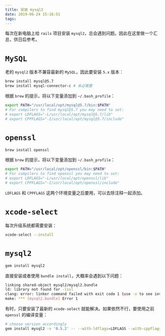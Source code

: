 ```yaml
---
title: 安装 mysql2
date: 2019-06-24 15:16:51
tags:
---
```


每次在新电脑上给 `rails` 项目安装 `mysql2`，总会遇到问题。因此在这里做一个汇总，供日后参考。

# `MySQL`
老的 `mysql2` 版本不兼容最新的 `MySQL`，因此要安装 `5.x` 版本：

```sh
brew install mysql@5.7
brew install mysql-connector-c # 未必需要
```

根据 `brew` 的提示，将以下变量添加到 `~/.bash_profile`：

```sh
export PATH="/usr/local/opt/mysql@5.7/bin:$PATH"
# For compilers to find mysql@5.7 you may need to set:
# export LDFLAGS="-L/usr/local/opt/mysql@5.7/lib"
# export CPPFLAGS="-I/usr/local/opt/mysql@5.7/include"
```

# `openssl`

```sh
brew install openssl
```

根据 `brew` 的提示，将以下变量添加到 `~/.bash_profile`：

```sh
export PATH="/usr/local/opt/openssl/bin:$PATH"
# For compilers to find openssl you may need to set:
# export LDFLAGS="-L/usr/local/opt/openssl/lib"
# export CPPFLAGS="-I/usr/local/opt/openssl/include"
```

`LDFLAGS` 和 `CPPFLAGS` 这两个环境变量之后要用，可以去除注释一起添加。

# `xcode-select`
每次升级系统都需要安装：

```sh
xcode-select --install
```

# `mysql2`

```sh
gem install mysql2
```

直接安装或者使用 `bundle install`，大概率会遇到以下问题：

```sh
linking shared-object mysql2/mysql2.bundle
ld: library not found for -lssl
clang: error: linker command failed with exit code 1 (use -v to see invocation)
make: *** [mysql2.bundle] Error 1
```

有时，只要安装了最新的 `xcode-select` 就能解决。如果依然不行，要使用之前 `openssl` 的编译变量：

```sh
# choose version accordingly
gem install mysql2 -v '0.5.2' -- --with-ldflags=LDFLAGS --with-cppflags=CPPFLAGS
```
